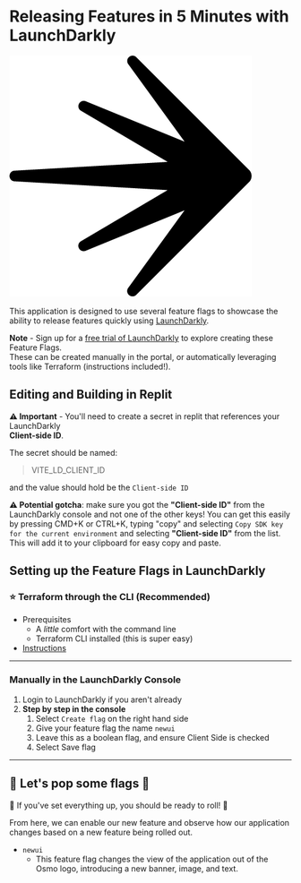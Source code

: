 # Releasing Features in 5 Minutes with LaunchDarkly

![](./osmo.png)

This application is designed to use several feature flags to showcase the ability to release features quickly using [LaunchDarkly](https://www.launchdarkly.com). 

**Note** - Sign up for a [free trial of LaunchDarkly](https://app.launchdarkly.com/signup) to explore creating these Feature Flags. <br>These can be created manually in the portal, or automatically leveraging tools like Terraform (instructions included!). 


## Editing and Building in Replit

**:warning: Important** - You'll need to create a secret in replit that references your LaunchDarkly <br>**Client-side ID**. 

The secret should be named: 
> VITE_LD_CLIENT_ID

and the value should hold be the `Client-side ID`

**:warning: Potential gotcha**: make sure you got the **"Client-side ID"** from the LaunchDarkly console and not one of the other keys! You can get this easily by pressing CMD+K or CTRL+K, typing "copy" and selecting `Copy SDK key for the current environment` and selecting **"Client-side ID"** from the list. This will add it to your clipboard for easy copy and paste. 


## Setting up the Feature Flags in LaunchDarkly

### :star: Terraform through the CLI (Recommended)
  - Prerequisites
    - A *little* comfort with the command line
    - Terraform CLI installed (this is super easy)
  - [Instructions](https://replit.com/@LaunchDarkly/Launch-Features-with-LaunchDarkly#Terraform/README.md)

****
### Manually in the LaunchDarkly Console
  1. Login to LaunchDarkly if you aren't already
  2. **Step by step in the console**
     1. Select `Create flag` on the right hand side
     2. Give your feature flag the name `newui`
     3. Leave this as a boolean flag, and ensure Client Side is checked
     4. Select Save flag

****

## :champagne: Let's pop some flags :champagne:

:rocket: If you've set everything up, you should be ready to roll! :rocket:

From here, we can enable our new feature and observe how our application changes based on a new feature being rolled out. 

* `newui`
  - This feature flag changes the view of the application out of the Osmo logo, introducing a new banner, image, and text.